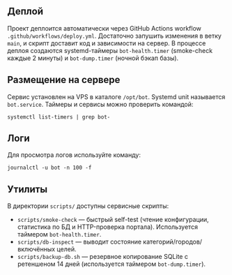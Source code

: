 ## Деплой
Проект деплоится автоматически через GitHub Actions workflow `.github/workflows/deploy.yml`. Достаточно запушить изменения в ветку `main`, и скрипт доставит код и зависимости на сервер. В процессе деплоя создаются systemd-таймеры `bot-health.timer` (smoke-check каждые 2 минуты) и `bot-dump.timer` (ночной бэкап базы).

## Размещение на сервере
Сервис установлен на VPS в каталоге `/opt/bot`. Systemd unit называется `bot.service`. Таймеры и сервисы можно проверить командой:

```
systemctl list-timers | grep bot-
```

## Логи
Для просмотра логов используйте команду:

```
journalctl -u bot -n 100 -f
```

## Утилиты

В директории `scripts/` доступны сервисные скрипты:

- `scripts/smoke-check` — быстрый self-test (чтение конфигурации, статистика по БД и HTTP-проверка портала). Используется таймером `bot-health.timer`.
- `scripts/db-inspect` — выводит состояние категорий/городов/включённых целей.
- `scripts/backup-db.sh` — резервное копирование SQLite с ретеншеном 14 дней (используется таймером `bot-dump.timer`).
